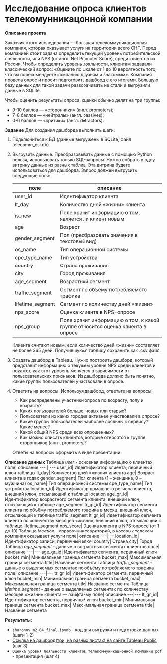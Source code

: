 # Исследование опроса клиентов телекомунникацонной компании

**Описание проекта**

Заказчик этого исследования — большая телекоммуникационная компания, которая оказывает услуги на территории всего СНГ. Перед компанией стоит задача определить текущий уровень потребительской лояльности, или NPS (от англ. Net Promoter Score), среди клиентов из России. Чтобы определить уровень лояльности, клиентам задавали классический вопрос: «Оцените по шкале от 1 до 10 вероятность того, что вы порекомендуете компанию друзьям и знакомым». Компания провела опрос и просит подготовить дашборд с его итогами. Большую базу данных для такой задачи разворачивать не стали и выгрузили данные в SQLite.

Чтобы оценить результаты опроса, оценки обычно делят на три группы:
- 9-10 баллов — «cторонники» (англ. promoters);
- 7-8 баллов — «нейтралы» (англ. passives);
- 0-6 баллов — «критики» (англ. detractors).

**Задание** 
Для создания дашборда выполнить шаги:
1. Подключиться к БД (данные выгружены в SQLite, файл telecomm_csi.db).
2. Выгрузить данные. Преобразовывать данные с помощью Python нельзя, использовать только SQL-запросы. Нужно собрать в одну витрину данные из разных таблиц. Эта витрина будете использоваться для дашборда. Запрос должен выгрузить следующие поля: 
 
    поле |	описание
    --- | ---
    user_id	|Идентификатор клиента
    lt_day|	Количество дней «жизни» клиента
    is_new|	Поле хранит информацию о том, является ли клиент новым
    age|	Возраст
    gender_segment	|Пол (преобразовать значения в текстовый вид)
    os_name|	Тип операционной системы
    cpe_type_name|	Тип устройства
    country	|Страна проживания
    city| Город проживания
    age_segment|	Возрастной сегмент
    traffic_segment|	Сегмент по объёму потребляемого трафика
    lifetime_segment|	Сегмент по количеству дней «жизни»
    nps_score|	Оценка клиента в NPS-опросе
    nps_group|	Поле хранит информацию о том, к какой группе относится оценка клиента в опросе
    
    Клиента считают новым, если количество дней «жизни» составляет не более 365 дней.
    Получившуюся таблицу сохранить как .csv файл.
3. Создать дашборд в Tableau.
Нужно построить дашборд, который представит информацию о текущем уровне NPS среди клиентов и покажет, как этот уровень меняется в зависимости от пользовательских признаков. Из дашборда должно быть понятно, какие группы пользователей участвовали в опросе. 
4. Ответить на вопросы.
Используя дашборд, ответьте на вопросы:
   * Как распределены участники опроса по возрасту, полу и возрасту? 
   * Каких пользователей больше: новых или старых? 
   * Пользователи из каких городов активнее участвовали в опросе?
   * Какие группы пользователей наиболее лояльны к сервису? Какие менее?
   * Какой общий NPS среди всех опрошенных? 
   * Как можно описать клиентов, которые относятся к группе cторонников (англ. promoters)?
   
   Ответы на вопросы оформить в виде презентации.

**Описание данных**
Таблица *user* -  основная информацию о клиентах
поле|	описание
--- | ---
user_id|	Идентификатор клиента, первичный ключ таблицы
lt_day|	Количество дней «жизни» клиента
age|	Возраст клиента в годах
gender_segment|	Пол клиента (1 – женщина, 0 – мужчина)
os_name|	Тип операционной системы
cpe_type_name|	Тип устройства
location_id|	Идентификатор домашнего региона клиента, внешний ключ, отсылающий к таблице location
age_gr_id|	Идентификатор возрастного сегмента клиента, внешний ключ, отсылающий к таблице age_segment
tr_gr_id|	Идентификатор сегмента клиента по объёму потребляемого трафика в месяц, внешний ключ, отсылающий к таблице traffic_segment
lt_gr_id|	Идентификатор сегмента клиента по количеству месяцев «жизни», внешний ключ, отсылающий к таблице lifetime_segment
nps_score|	Оценка клиента в NPS-опросе (от 1 до 10)
Таблица *location* - cправочник территорий, в которых телеком-компания оказывает услуги
поле|	описание
---|---
location_id|	Идентификатор записи, первичный ключ
country|	Страна
city|	Город
Таблица *age_segment* - данные о возрастных сегментах клиентов
поле|	описание
---|---
age_gr_id|	Идентификатор сегмента, первичный ключ
bucket_min|	Минимальная граница сегмента
bucket_max|	Максимальная граница сегмента
title|	Название сегмента
Таблица *traffic_segment* - данные о выделяемых сегментах по объёму потребляемого трафика
поле|	описание
---|---
tr_gr_id|	Идентификатор сегмента, первичный ключ
bucket_min|	Минимальная граница сегмента
bucket_max|	Максимальная граница сегмента
title|	Название сегмента
Таблица *lifetime_segment* - данные о выделяемых сегментах по количеству месяцев «жизни» клиента — лайфтайму
поле|	описание
---|---
lt_gr_id|	Идентификатор сегмента, первичный ключ
bucket_min|	Минимальная граница сегмента
bucket_max|	Максимальная граница сегмента
title|	Название сегмента

**Результаты:**  
- `sharonov_m2_04_final.ipynb` - код для выгрузки и подготовки данных (шаги 1-2)
- [Ссылка на дашборд(три, на разных листах) на сайте Tableau Public](https://public.tableau.com/app/profile/dm4006/viz/Project2_16472483024480/Dashboard1?publish=yes) (шаг 3)
- `Оценка уровня лояльности клиентов телекоммуникационной компании.pdf` - презентация (шаг 4)
